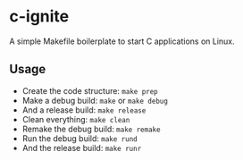 # c-ignite
A simple Makefile boilerplate to start C applications on Linux.

## Usage
- Create the code structure: `make prep`
- Make a debug build: `make` or `make debug`
- And a release build: `make release`
- Clean everything: `make clean`
- Remake the debug build: `make remake`
- Run the debug build: `make rund`
- And the release build: `make runr`
